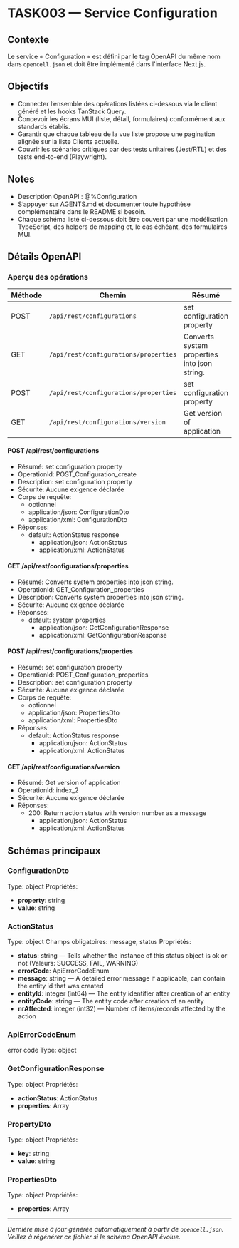 # TASK003 — Service Configuration

## Contexte
Le service « Configuration » est défini par le tag OpenAPI du même nom dans `opencell.json` et doit être implémenté dans l'interface Next.js.

## Objectifs
- Connecter l’ensemble des opérations listées ci-dessous via le client généré et les hooks TanStack Query.
- Concevoir les écrans MUI (liste, détail, formulaires) conformément aux standards établis.
- Garantir que chaque tableau de la vue liste propose une pagination alignée sur la liste Clients actuelle.
- Couvrir les scénarios critiques par des tests unitaires (Jest/RTL) et des tests end-to-end (Playwright).

## Notes
- Description OpenAPI : @%Configuration
- S’appuyer sur AGENTS.md et documenter toute hypothèse complémentaire dans le README si besoin.
- Chaque schéma listé ci-dessous doit être couvert par une modélisation TypeScript, des helpers de mapping et, le cas échéant, des formulaires MUI.

## Détails OpenAPI

### Aperçu des opérations

| Méthode | Chemin | Résumé | OperationId |
| --- | --- | --- | --- |
| POST | `/api/rest/configurations` |  set configuration property  |     POST_Configuration_create |
| GET | `/api/rest/configurations/properties` |  Converts system properties into json string.   |     GET_Configuration_properties |
| POST | `/api/rest/configurations/properties` |  set configuration property   |     POST_Configuration_properties |
| GET | `/api/rest/configurations/version` | Get version of application | index_2 |

#### POST /api/rest/configurations

- Résumé:  set configuration property 
- OperationId:     POST_Configuration_create
- Description: set configuration property
- Sécurité: Aucune exigence déclarée
- Corps de requête:
  - optionnel
  - application/json: ConfigurationDto
  - application/xml: ConfigurationDto
- Réponses:
  - default: ActionStatus response
    - application/json: ActionStatus
    - application/xml: ActionStatus

#### GET /api/rest/configurations/properties

- Résumé:  Converts system properties into json string.  
- OperationId:     GET_Configuration_properties
- Description: Converts system properties into json string.
- Sécurité: Aucune exigence déclarée
- Réponses:
  - default: system properties
    - application/json: GetConfigurationResponse
    - application/xml: GetConfigurationResponse

#### POST /api/rest/configurations/properties

- Résumé:  set configuration property  
- OperationId:     POST_Configuration_properties
- Description: set configuration property
- Sécurité: Aucune exigence déclarée
- Corps de requête:
  - optionnel
  - application/json: PropertiesDto
  - application/xml: PropertiesDto
- Réponses:
  - default: ActionStatus response
    - application/json: ActionStatus
    - application/xml: ActionStatus

#### GET /api/rest/configurations/version

- Résumé: Get version of application
- OperationId: index_2
- Sécurité: Aucune exigence déclarée
- Réponses:
  - 200: Return action status with version number as a message
    - application/json: ActionStatus
    - application/xml: ActionStatus

## Schémas principaux

### ConfigurationDto
Type: object
Propriétés:
- **property**: string
- **value**: string

### ActionStatus
Type: object
Champs obligatoires: message, status
Propriétés:
- **status**: string — Tells whether the instance of this status object is ok or not (Valeurs: SUCCESS, FAIL, WARNING)
- **errorCode**: ApiErrorCodeEnum
- **message**: string — A detailed error message if applicable, can contain the entity id that was created
- **entityId**: integer (int64) — The entity identifier after creation of an entity
- **entityCode**: string — The entity code after creation of an entity
- **nrAffected**: integer (int32) — Number of items/records affected by the action

### ApiErrorCodeEnum
error code
Type: object

### GetConfigurationResponse
Type: object
Propriétés:
- **actionStatus**: ActionStatus
- **properties**: Array<PropertyDto>

### PropertyDto
Type: object
Propriétés:
- **key**: string
- **value**: string

### PropertiesDto
Type: object
Propriétés:
- **properties**: Array<PropertyDto>

---

_Dernière mise à jour générée automatiquement à partir de `opencell.json`. Veillez à régénérer ce fichier si le schéma OpenAPI évolue._
